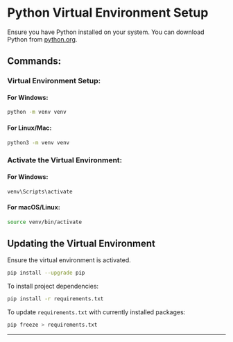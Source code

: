 # Python Virtual Environment Setup

Ensure you have Python installed on your system. You can download Python from [python.org](https://www.python.org/downloads/).

## Commands:

### Virtual Environment Setup:

#### For Windows:

```bash
python -m venv venv
```

#### For Linux/Mac:

```bash
python3 -m venv venv
```

### Activate the Virtual Environment:

#### For Windows:

```bash
venv\Scripts\activate
```

#### For macOS/Linux:

```bash
source venv/bin/activate
```

## Updating the Virtual Environment

Ensure the virtual environment is activated.

```bash
pip install --upgrade pip
```

To install project dependencies:

```bash
pip install -r requirements.txt
```

To update `requirements.txt` with currently installed packages:

```bash
pip freeze > requirements.txt
```

---
